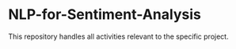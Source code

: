 # NLP-for-Sentiment-Analysis
This repository handles all activities relevant to the specific project.
